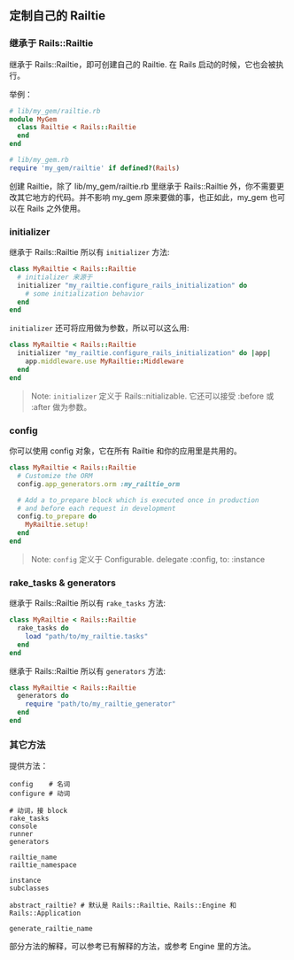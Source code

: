 ## 定制自己的 Railtie

### 继承于 Rails::Railtie

继承于 Rails::Railtie，即可创建自己的 Railtie. 在 Rails 启动的时候，它也会被执行。

举例：

```ruby
# lib/my_gem/railtie.rb
module MyGem
  class Railtie < Rails::Railtie
  end
end

# lib/my_gem.rb
require 'my_gem/railtie' if defined?(Rails)
```

创建 Railtie，除了 lib/my_gem/railtie.rb 里继承于 Rails::Railtie 外，你不需要更改其它地方的代码。并不影响 my_gem 原来要做的事，也正如此，my_gem 也可以在 Rails 之外使用。

### initializer

继承于 Rails::Railtie 所以有 `initializer` 方法:

```ruby
class MyRailtie < Rails::Railtie
  # initializer 来源于 
  initializer "my_railtie.configure_rails_initialization" do
    # some initialization behavior
  end
end
```

`initializer` 还可将应用做为参数，所以可以这么用:

```ruby
class MyRailtie < Rails::Railtie
  initializer "my_railtie.configure_rails_initialization" do |app|
    app.middleware.use MyRailtie::Middleware
  end
end
```

> Note: `initializer` 定义于 Rails::nitializable. 它还可以接受 :before 或 :after 做为参数。

### config

你可以使用 config 对象，它在所有 Railtie 和你的应用里是共用的。

```ruby
class MyRailtie < Rails::Railtie
  # Customize the ORM
  config.app_generators.orm :my_railtie_orm

  # Add a to_prepare block which is executed once in production
  # and before each request in development
  config.to_prepare do
    MyRailtie.setup!
  end
end
```

> Note: `config` 定义于 Configurable. delegate :config, to: :instance

### rake_tasks & generators

继承于 Rails::Railtie 所以有 `rake_tasks` 方法:

```ruby
class MyRailtie < Rails::Railtie
  rake_tasks do
    load "path/to/my_railtie.tasks"
  end
end
```

继承于 Rails::Railtie 所以有 `generators` 方法:

```ruby
class MyRailtie < Rails::Railtie
  generators do
    require "path/to/my_railtie_generator"
  end
end
```

### 其它方法

提供方法：

```
config    # 名词
configure # 动词

# 动词，接 block
rake_tasks
console
runner
generators

railtie_name
railtie_namespace

instance
subclasses

abstract_railtie? # 默认是 Rails::Railtie、Rails::Engine 和 Rails::Application

generate_railtie_name
```

部分方法的解释，可以参考已有解释的方法，或参考 Engine 里的方法。

